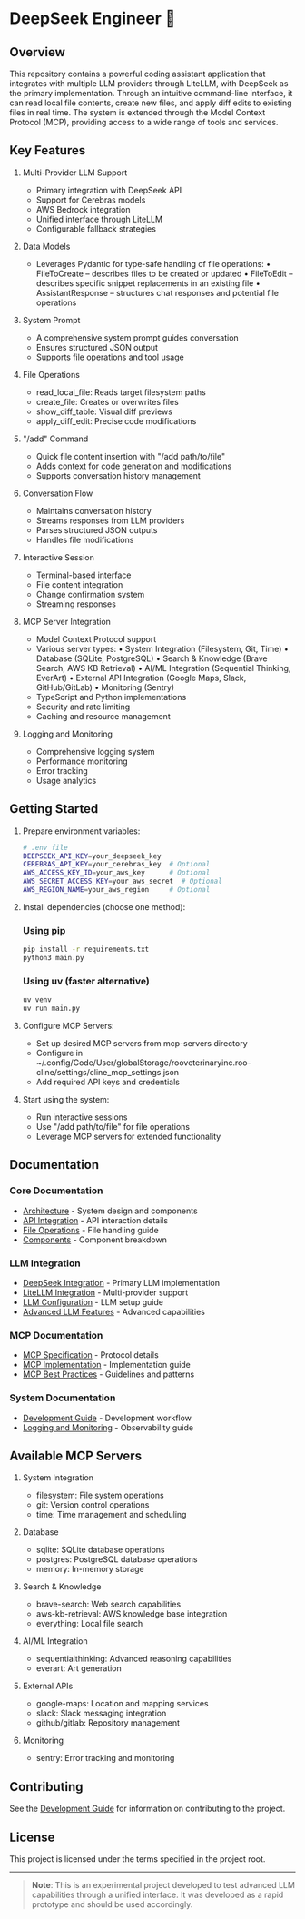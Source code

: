 # DeepSeek Engineer 🐋

## Overview

This repository contains a powerful coding assistant application that integrates with multiple LLM providers through LiteLLM, with DeepSeek as the primary implementation. Through an intuitive command-line interface, it can read local file contents, create new files, and apply diff edits to existing files in real time. The system is extended through the Model Context Protocol (MCP), providing access to a wide range of tools and services.

## Key Features

1. Multi-Provider LLM Support
   - Primary integration with DeepSeek API
   - Support for Cerebras models
   - AWS Bedrock integration
   - Unified interface through LiteLLM
   - Configurable fallback strategies

2. Data Models
   - Leverages Pydantic for type-safe handling of file operations:
     • FileToCreate – describes files to be created or updated
     • FileToEdit – describes specific snippet replacements in an existing file
     • AssistantResponse – structures chat responses and potential file operations

3. System Prompt
   - A comprehensive system prompt guides conversation
   - Ensures structured JSON output
   - Supports file operations and tool usage

4. File Operations
   - read_local_file: Reads target filesystem paths
   - create_file: Creates or overwrites files
   - show_diff_table: Visual diff previews
   - apply_diff_edit: Precise code modifications

5. "/add" Command
   - Quick file content insertion with "/add path/to/file"
   - Adds context for code generation and modifications
   - Supports conversation history management

6. Conversation Flow
   - Maintains conversation history
   - Streams responses from LLM providers
   - Parses structured JSON outputs
   - Handles file modifications

7. Interactive Session
   - Terminal-based interface
   - File content integration
   - Change confirmation system
   - Streaming responses

8. MCP Server Integration
   - Model Context Protocol support
   - Various server types:
     • System Integration (Filesystem, Git, Time)
     • Database (SQLite, PostgreSQL)
     • Search & Knowledge (Brave Search, AWS KB Retrieval)
     • AI/ML Integration (Sequential Thinking, EverArt)
     • External API Integration (Google Maps, Slack, GitHub/GitLab)
     • Monitoring (Sentry)
   - TypeScript and Python implementations
   - Security and rate limiting
   - Caching and resource management

9. Logging and Monitoring
   - Comprehensive logging system
   - Performance monitoring
   - Error tracking
   - Usage analytics

## Getting Started

1. Prepare environment variables:
   ```bash
   # .env file
   DEEPSEEK_API_KEY=your_deepseek_key
   CEREBRAS_API_KEY=your_cerebras_key  # Optional
   AWS_ACCESS_KEY_ID=your_aws_key      # Optional
   AWS_SECRET_ACCESS_KEY=your_aws_secret  # Optional
   AWS_REGION_NAME=your_aws_region     # Optional
   ```

2. Install dependencies (choose one method):

   ### Using pip
   ```bash
   pip install -r requirements.txt
   python3 main.py
   ```

   ### Using uv (faster alternative)
   ```bash
   uv venv
   uv run main.py
   ```

3. Configure MCP Servers:
   - Set up desired MCP servers from mcp-servers directory
   - Configure in ~/.config/Code/User/globalStorage/rooveterinaryinc.roo-cline/settings/cline_mcp_settings.json
   - Add required API keys and credentials

4. Start using the system:
   - Run interactive sessions
   - Use "/add path/to/file" for file operations
   - Leverage MCP servers for extended functionality

## Documentation

### Core Documentation
- [Architecture](dev/docs/architecture.md) - System design and components
- [API Integration](dev/docs/api-integration.md) - API interaction details
- [File Operations](dev/docs/file-operations.md) - File handling guide
- [Components](dev/docs/components.md) - Component breakdown

### LLM Integration
- [DeepSeek Integration](dev/docs/deepseek-integration.md) - Primary LLM implementation
- [LiteLLM Integration](dev/docs/litellm-integration.md) - Multi-provider support
- [LLM Configuration](dev/docs/llm-configuration.md) - LLM setup guide
- [Advanced LLM Features](dev/docs/advanced-llm-features.md) - Advanced capabilities

### MCP Documentation
- [MCP Specification](dev/docs/mcp-specification.md) - Protocol details
- [MCP Implementation](dev/docs/mcp-implementation.md) - Implementation guide
- [MCP Best Practices](dev/docs/mcp-best-practices.md) - Guidelines and patterns

### System Documentation
- [Development Guide](dev/docs/development-guide.md) - Development workflow
- [Logging and Monitoring](dev/docs/logging-and-monitoring.md) - Observability guide

## Available MCP Servers

1. System Integration
   - filesystem: File system operations
   - git: Version control operations
   - time: Time management and scheduling

2. Database
   - sqlite: SQLite database operations
   - postgres: PostgreSQL database operations
   - memory: In-memory storage

3. Search & Knowledge
   - brave-search: Web search capabilities
   - aws-kb-retrieval: AWS knowledge base integration
   - everything: Local file search

4. AI/ML Integration
   - sequentialthinking: Advanced reasoning capabilities
   - everart: Art generation

5. External APIs
   - google-maps: Location and mapping services
   - slack: Slack messaging integration
   - github/gitlab: Repository management

6. Monitoring
   - sentry: Error tracking and monitoring

## Contributing

See the [Development Guide](dev/docs/development-guide.md) for information on contributing to the project.

## License

This project is licensed under the terms specified in the project root.

---

> **Note**: This is an experimental project developed to test advanced LLM capabilities through a unified interface. It was developed as a rapid prototype and should be used accordingly.
